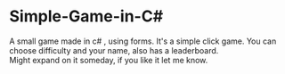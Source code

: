 # Simple-Game-in-C#
A small game made in c# , using forms. It's a simple click game. You can choose difficulty and your name, also has a leaderboard.  
Might expand on it someday, if you like it let me know.
